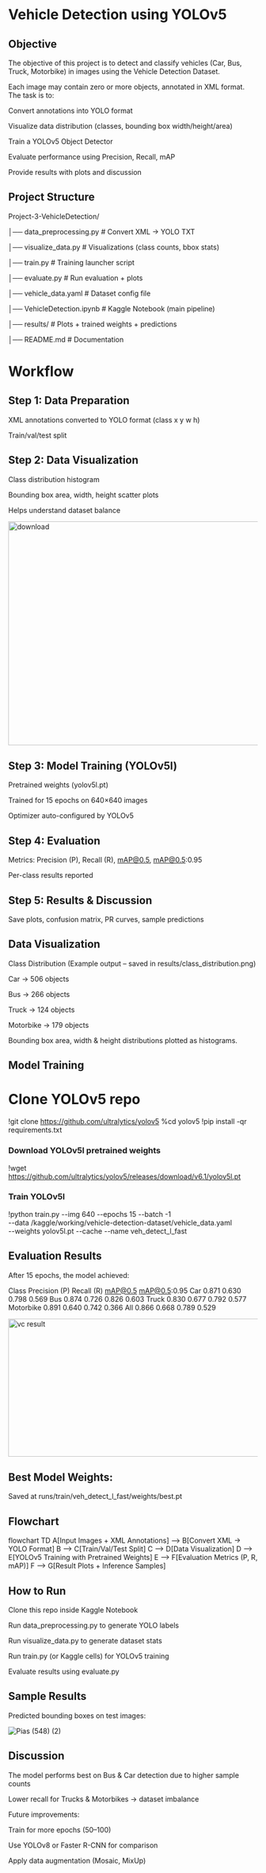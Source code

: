 # Vehicle Detection using YOLOv5
## Objective

The objective of this project is to detect and classify vehicles (Car, Bus, Truck, Motorbike) in images using the Vehicle Detection Dataset.

Each image may contain zero or more objects, annotated in XML format. The task is to:

Convert annotations into YOLO format

Visualize data distribution (classes, bounding box width/height/area)

Train a YOLOv5 Object Detector

Evaluate performance using Precision, Recall, mAP

Provide results with plots and discussion

## Project Structure
Project-3-VehicleDetection/

│── data_preprocessing.py      # Convert XML → YOLO TXT

│── visualize_data.py          # Visualizations (class counts, bbox stats)

│── train.py                   # Training launcher script

│── evaluate.py                 # Run evaluation + plots

│── vehicle_data.yaml           # Dataset config file

│── VehicleDetection.ipynb      # Kaggle Notebook (main pipeline)

│── results/                    # Plots + trained weights + predictions

│── README.md                   # Documentation


# Workflow
## Step 1: Data Preparation

XML annotations converted to YOLO format (class x y w h)

Train/val/test split

## Step 2: Data Visualization

Class distribution histogram

Bounding box area, width, height scatter plots

Helps understand dataset balance

<img width="684" height="451" alt="download" src="https://github.com/user-attachments/assets/38b6efc2-98d3-42f4-9573-d0f20b637f26" />


## Step 3: Model Training (YOLOv5l)

Pretrained weights (yolov5l.pt)

Trained for 15 epochs on 640×640 images

Optimizer auto-configured by YOLOv5

## Step 4: Evaluation

Metrics: Precision (P), Recall (R), mAP@0.5, mAP@0.5:0.95

Per-class results reported

## Step 5: Results & Discussion

Save plots, confusion matrix, PR curves, sample predictions

## Data Visualization

Class Distribution
(Example output – saved in results/class_distribution.png)

Car → 506 objects

Bus → 266 objects

Truck → 124 objects

Motorbike → 179 objects

Bounding box area, width & height distributions plotted as histograms.

## Model Training
# Clone YOLOv5 repo
!git clone https://github.com/ultralytics/yolov5
%cd yolov5
!pip install -qr requirements.txt

### Download YOLOv5l pretrained weights
!wget https://github.com/ultralytics/yolov5/releases/download/v6.1/yolov5l.pt

### Train YOLOv5l
!python train.py --img 640 --epochs 15 --batch -1 \
  --data /kaggle/working/vehicle-detection-dataset/vehicle_data.yaml \
  --weights yolov5l.pt --cache --name veh_detect_l_fast

## Evaluation Results

After 15 epochs, the model achieved:

Class	Precision (P)	Recall (R)	mAP@0.5	mAP@0.5:0.95
Car	0.871	0.630	0.798	0.569
Bus	0.874	0.726	0.826	0.603
Truck	0.830	0.677	0.792	0.577
Motorbike	0.891	0.640	0.742	0.366
All	0.866	0.668	0.789	0.529

<img width="662" height="278" alt="vc result" src="https://github.com/user-attachments/assets/1e9ebdf6-3874-40ec-b413-418d85857471" />


## Best Model Weights:

Saved at runs/train/veh_detect_l_fast/weights/best.pt

## Flowchart
flowchart TD
A[Input Images + XML Annotations] --> B[Convert XML → YOLO Format]
B --> C[Train/Val/Test Split]
C --> D[Data Visualization]
D --> E[YOLOv5 Training with Pretrained Weights]
E --> F[Evaluation Metrics (P, R, mAP)]
F --> G[Result Plots + Inference Samples]

## How to Run

Clone this repo inside Kaggle Notebook

Run data_preprocessing.py to generate YOLO labels

Run visualize_data.py to generate dataset stats

Run train.py (or Kaggle cells) for YOLOv5 training

Evaluate results using evaluate.py

## Sample Results

Predicted bounding boxes on test images:

![Pias (548) (2)](https://github.com/user-attachments/assets/cee3c63d-18cf-4750-8737-2773c5e5a100)


## Discussion

The model performs best on Bus & Car detection due to higher sample counts

Lower recall for Trucks & Motorbikes → dataset imbalance

Future improvements:

Train for more epochs (50–100)

Use YOLOv8 or Faster R-CNN for comparison

Apply data augmentation (Mosaic, MixUp)
